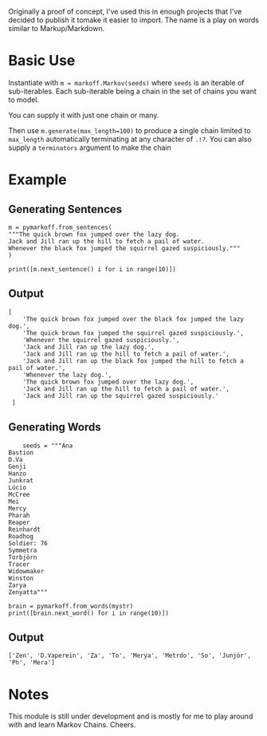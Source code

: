 Originally a proof of concept, I've used this in enough projects that I've decided to publish it tomake it easier to import.
The name is a play on words similar to Markup/Markdown.

# Basic Use #

Instantiate with `m = markoff.Markov(seeds)` where `seeds` is an iterable of sub-iterables. Each sub-iterable being a chain in the set of chains you want to model.

You can supply it with just one chain or many.

Then use `m.generate(max_length=100)` to produce a single chain limited to `max_length` automatically terminating at any character of `.!?`.
You can also supply a `terminators` argument to make the chain

# Example #

## Generating Sentences ##

```
m = pymarkoff.from_sentences(
"""The quick brown fox jumped over the lazy dog.
Jack and Jill ran up the hill to fetch a pail of water.
Whenever the black fox jumped the squirrel gazed suspiciously."""
)

print([m.next_sentence() i for i in range(10)])
```

## Output ##


```
[
	'The quick brown fox jumped over the black fox jumped the lazy dog.',
	'The quick brown fox jumped the squirrel gazed suspiciously.',
	'Whenever the squirrel gazed suspiciously.',
	'Jack and Jill ran up the lazy dog.',
	'Jack and Jill ran up the hill to fetch a pail of water.',
	'Jack and Jill ran up the black fox jumped the hill to fetch a pail of water.',
	'Whenever the lazy dog.',
	'The quick brown fox jumped over the lazy dog.',
	'Jack and Jill ran up the hill to fetch a pail of water.',
	'Jack and Jill ran up the squirrel gazed suspiciously.'
 ]
```

## Generating Words ##

```
    seeds = """Ana
Bastion
D.Va
Genji
Hanzo
Junkrat
Lúcio
McCree
Mei
Mercy
Pharah
Reaper
Reinhardt
Roadhog
Soldier: 76
Symmetra
Torbjörn
Tracer
Widowmaker
Winston
Zarya
Zenyatta"""

brain = pymarkoff.from_words(mystr)
print([brain.next_word() for i in range(10)])

```

## Output ##

```
['Zen', 'D.Vaperein', 'Za', 'To', 'Merya', 'Metrdo', 'So', 'Junjör', 'Ph', 'Mera']
```


# Notes #

This module is still under development and is mostly for me to play around with and learn Markov Chains. Cheers.